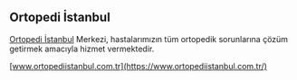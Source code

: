## Ortopedi İstanbul


[Ortopedi İstanbul](https://www.ortopediistanbul.com.tr/) Merkezi, hastalarımızın tüm ortopedik sorunlarına çözüm getirmek amacıyla hizmet vermektedir.


[www.ortopediistanbul.com.tr](https://www.ortopediistanbul.com.tr/) 
